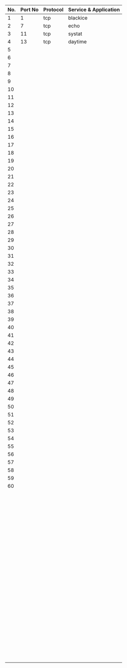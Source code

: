 | No. | Port No | Protocol | Service & Application |
|-----|--------------|------------------|------------------|
|  1	|1|tcp|blackice|
|  2	|7|tcp|echo|
|  3	|11|tcp|systat|
|  4	|13|tcp|daytime|
|  5	| ||[]()|
|  6	| ||[]()|
|  7	| ||[]()|
|  8	| ||[]()|
|  9	| ||[]()|
| 10	| ||[]()|
| 11	| ||[]()|
| 12	| ||[]()|
| 13	| ||[]()|
| 14	| ||[]()|
| 15	| ||[]()|
| 16	| ||[]()|
| 17	| ||[]()|
| 18	| ||[]()|
| 19	| ||[]()|
| 20	| ||[]()|
| 21	| ||[]()|
| 22	| ||[]()|
| 23	| ||[]()|
| 24	| ||[]()|
| 25	| ||[]()|
| 26	| ||[]()|
| 27	| ||[]()|
| 28	| ||[]()|
| 29	| ||[]()|
| 30	| ||[]()|
| 31	| ||[]()|
| 32	| ||[]()|
| 33	| ||[]()|
| 34	| ||[]()|
| 35	| ||[]()|
| 36	| ||[]()|
| 37	| ||[]()|
| 38	| ||[]()|
| 39	| ||[]()|
| 40	| ||[]()|
| 41	| ||[]()|
| 42	| ||[]()|
| 43	| ||[]()|
| 44	| ||[]()|
| 45	| ||[]()|
| 46	| ||[]()|
| 47	| ||[]()|
| 48	| ||[]()|
| 49	| ||[]()|
| 50	| ||[]()|
| 51	| ||[]()|
| 52	| ||[]()|
| 53	| ||[]()|
| 54	| ||[]()|
| 55	| ||[]()|
| 56	| ||[]()|
| 57	| ||[]()|
| 58	| ||[]()|
| 59	| ||[]()|
| 60	| ||[]()|
| 	| ||[]()|
| 	| ||[]()|
| 	| ||[]()|
| 	| ||[]()|
| 	| ||[]()|
| 	| ||[]()|
| 	| ||[]()|
| 	| ||[]()|
| 	| ||[]()|
| 	| ||[]()|
| 	| ||[]()|
| 	| ||[]()|
| 	| ||[]()|
| 	| ||[]()|
| 	| ||[]()|
| 	| ||[]()|
| 	| ||[]()|
| 	| ||[]()|
| 	| ||[]()|
| 	| ||[]()|
| 	| ||[]()|
| 	| ||[]()|
| 	| ||[]()|
| 	| ||[]()|
| 	| ||[]()|
| 	| ||[]()|
| 	| ||[]()|
| 	| ||[]()|
| 	| ||[]()|
| 	| ||[]()|
| 	| ||[]()|
| 	| ||[]()|
| 	| ||[]()|
| 	| ||[]()|
| 	| ||[]()|
| 	| ||[]()|
| 	| ||[]()|
| 	| ||[]()|
| 	| ||[]()|
| 	| ||[]()|
| 	| ||[]()|
| 	| ||[]()|
| 	| ||[]()|
| 	| ||[]()|
| 	| ||[]()|
| 	| ||[]()|
| 	| ||[]()|
| 	| ||[]()|
| 	| ||[]()|
| 	| ||[]()|
| 	| ||[]()|
| 	| ||[]()|
| 	| ||[]()|
| 	| ||[]()|
| 	| ||[]()|
| 	| ||[]()|
| 	| ||[]()|
| 	| ||[]()|
| 	| ||[]()|
| 	| ||[]()|
| 	| ||[]()|
| 	| ||[]()|
| 	| ||[]()|
| 	| ||[]()|
| 	| ||[]()|
| 	| ||[]()|
| 	| ||[]()|
| 	| ||[]()|
| 	| ||[]()|
| 	| ||[]()|
| 	| ||[]()|
| 	| ||[]()|
| 	| ||[]()|
| 	| ||[]()|
| 	| ||[]()|
| 	| ||[]()|
| 	| ||[]()|
| 	| ||[]()|
| 	| ||[]()|
| 	| ||[]()|
| 	| ||[]()|
| 	| ||[]()|
| 	| ||[]()|
| 	| ||[]()|
| 	| ||[]()|
| 	| ||[]()|
| 	| ||[]()|
| 	| ||[]()|
| 	| ||[]()|
| 	| ||[]()|
| 	| ||[]()|
| 	| ||[]()|
| 	| ||[]()|
| 	| ||[]()|
